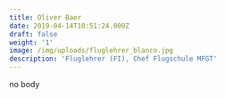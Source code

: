 ```yaml
---
title: Oliver Baer
date: 2019-04-14T10:51:24.000Z
draft: false
weight: '1'
image: /img/uploads/fluglehrer_blanco.jpg
description: 'Fluglehrer (FI), Chef Flugschule MFGT'
---
```

no body
